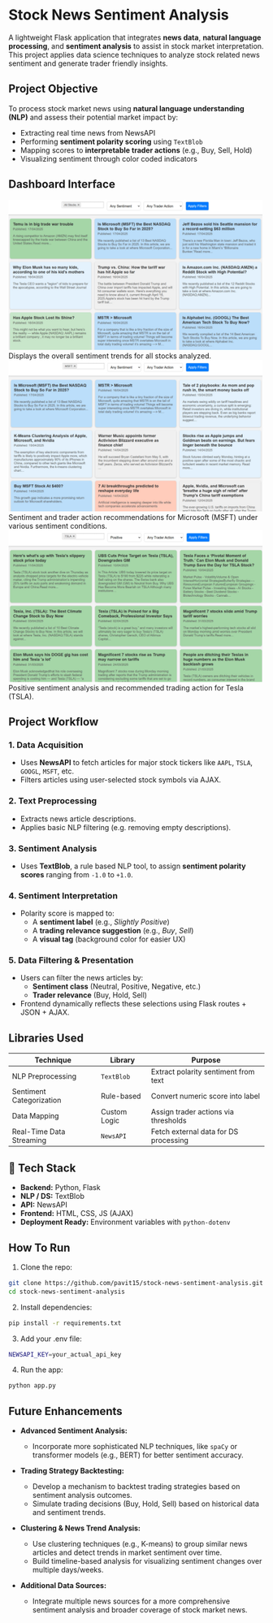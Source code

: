 # Stock News Sentiment Analysis

A lightweight Flask application that integrates **news data**, **natural language processing**, and **sentiment analysis** to assist in stock market interpretation. This project applies data science techniques to analyze stock related news sentiment and generate trader friendly insights.

## Project Objective

To process stock market news using **natural language understanding (NLP)** and assess their potential market impact by:
- Extracting real time news from NewsAPI
- Performing **sentiment polarity scoring** using `TextBlob`
- Mapping scores to **interpretable trader actions** (e.g., Buy, Sell, Hold)
- Visualizing sentiment through color coded indicators

## Dashboard Interface

<img src="https://github.com/pavit15/stock-news-sentiment-analysis/blob/main/images/all%20stocks.jpg" width="500"/>  
  Displays the overall sentiment trends for all stocks analyzed.

<img src="https://github.com/pavit15/stock-news-sentiment-analysis/blob/main/images/msft%20any%20sent%20any%20action.jpg" width="500"/>  
  Sentiment and trader action recommendations for Microsoft (MSFT) under various sentiment conditions.

<img src="https://github.com/pavit15/stock-news-sentiment-analysis/blob/main/images/tesla%20positive.jpg" width="500"/>  
  Positive sentiment analysis and recommended trading action for Tesla (TSLA).

## Project Workflow

### 1. **Data Acquisition**
- Uses **NewsAPI** to fetch articles for major stock tickers like `AAPL`, `TSLA`, `GOOGL`, `MSFT`, etc.
- Filters articles using user-selected stock symbols via AJAX.

### 2. **Text Preprocessing**
- Extracts news article descriptions.
- Applies basic NLP filtering (e.g. removing empty descriptions).

### 3. **Sentiment Analysis**
- Uses **TextBlob**, a rule based NLP tool, to assign **sentiment polarity scores** ranging from `-1.0` to `+1.0`.

### 4. **Sentiment Interpretation**
- Polarity score is mapped to:
  - A **sentiment label** (e.g., *Slightly Positive*)
  - A **trading relevance suggestion** (e.g., *Buy*, *Sell*)
  - A **visual tag** (background color for easier UX)

### 5. **Data Filtering & Presentation**
- Users can filter the news articles by:
  - **Sentiment class** (Neutral, Positive, Negative, etc.)
  - **Trader relevance** (Buy, Hold, Sell)
- Frontend dynamically reflects these selections using Flask routes + JSON + AJAX.

## Libraries Used
| Technique                 | Library     | Purpose                               |
|--------------------------|-------------|----------------------------------------|
| NLP Preprocessing         | `TextBlob`  | Extract polarity sentiment from text   |
| Sentiment Categorization  | Rule-based  | Convert numeric score into label       |
| Data Mapping              | Custom Logic | Assign trader actions via thresholds   |
| Real-Time Data Streaming  | `NewsAPI`   | Fetch external data for DS processing  |

## 🧰 Tech Stack
- **Backend:** Python, Flask
- **NLP / DS:** TextBlob
- **API:** NewsAPI
- **Frontend:** HTML, CSS, JS (AJAX)
- **Deployment Ready:** Environment variables with `python-dotenv`

## How To Run

1. Clone the repo:
```bash
git clone https://github.com/pavit15/stock-news-sentiment-analysis.git
cd stock-news-sentiment-analysis
```

2. Install dependencies:
```bash
pip install -r requirements.txt
```

3. Add your .env file:
```bash
NEWSAPI_KEY=your_actual_api_key
```

4. Run the app:
```bash
python app.py
```

## Future Enhancements 
- **Advanced Sentiment Analysis:**
  - Incorporate more sophisticated NLP techniques, like `spaCy` or transformer models (e.g., BERT) for better sentiment accuracy.
  
- **Trading Strategy Backtesting:**
  - Develop a mechanism to backtest trading strategies based on sentiment analysis outcomes. 
  - Simulate trading decisions (Buy, Hold, Sell) based on historical data and sentiment trends.

- **Clustering & News Trend Analysis:**
  - Use clustering techniques (e.g., K-means) to group similar news articles and detect trends in market sentiment over time.
  - Build timeline-based analysis for visualizing sentiment changes over multiple days/weeks.

- **Additional Data Sources:**
  - Integrate multiple news sources for a more comprehensive sentiment analysis and broader coverage of stock market news.
